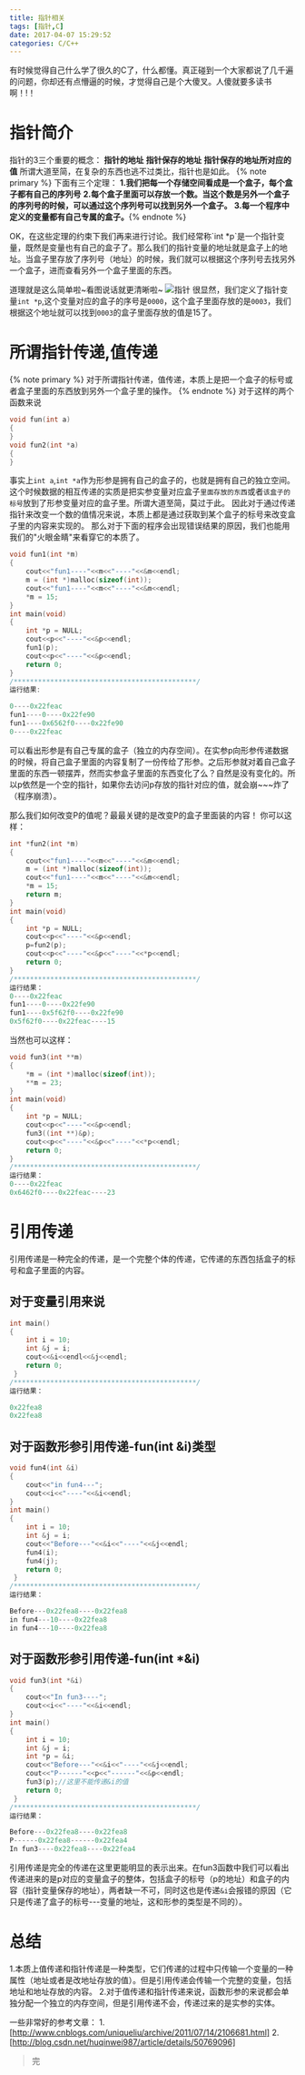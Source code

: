 ```yaml
---
title: 指针相关
tags: [指针,C]
date: 2017-04-07 15:29:52
categories: C/C++
---
```


有时候觉得自己什么学了很久的C了，什么都懂。真正碰到一个大家都说了几千遍的问题，你却还有点懵逼的时候，才觉得自己是个大傻叉。人傻就要多读书啊！!！
# 指针简介
指针的3三个重要的概念：
**指针的地址**
**指针保存的地址**
**指针保存的地址所对应的值**
所谓大道至简，在复杂的东西也逃不过类比，指针也是如此。
{% note primary %}
下面有三个定理：
**1.我们把每一个存储空间看成是一个盒子，每个盒子都有自己的序列号**
**2.每个盒子里面可以存放一个数。当这个数是另外一个盒子的序列号的时候，可以通过这个序列号可以找到另外一个盒子。**
**3.每一个程序中定义的变量都有自己专属的盒子。**{% endnote %}
<!-- more -->OK，在这些定理的约束下我们再来进行讨论。我们经常称`int *p`是一个指针变量，既然是变量也有自己的盒子了。那么我们的指针变量的地址就是盒子上的地址。当盒子里存放了序列号（地址）的时候，我们就可以根据这个序列号去找另外一个盒子，进而查看另外一个盒子里面的东西。
道理就是这么简单啦~看图说话就更清晰啦~
![指针](/img/pointer.png)
很显然，我们定义了指针变量`int *p`,这个变量对应的盒子的序号是`0000`，这个盒子里面存放的是`0003`，我们根据这个地址就可以找到`0003`的盒子里面存放的值是15了。
# 所谓指针传递,值传递
{% note primary %} 对于所谓指针传递，值传递，本质上是把一个盒子的标号或者盒子里面的东西放到另外一个盒子里的操作。 {% endnote %}
对于这样的两个函数来说
```C++
void fun(int a)
{
}
void fun2(int *a)
{
}
```
事实上`int a`,`int *a`作为形参是拥有自己的盒子的，也就是拥有自己的独立空间。这个时候数据的相互传递的实质是把实参变量对应盒子`里面存放的东西`或者`该盒子的标号`放到了形参变量对应的盒子里。所谓大道至简，莫过于此。
因此对于通过传递指针来改变一个数的值情况来说，本质上都是通过获取到某个盒子的标号来改变盒子里的内容来实现的。
那么对于下面的程序会出现错误结果的原因，我们也能用我们的"火眼金睛"来看穿它的本质了。
```C++
void fun1(int *m)
{
	cout<<"fun1----"<<m<<"----"<<&m<<endl;
	m = (int *)malloc(sizeof(int));
	cout<<"fun1----"<<m<<"----"<<&m<<endl;
	*m = 15;
}
int main(void)
{
	int *p = NULL;
	cout<<p<<"----"<<&p<<endl;
	fun1(p);
	cout<<p<<"----"<<&p<<endl;
	return 0;
}
/*********************************************/
运行结果:

0----0x22feac
fun1----0----0x22fe90
fun1----0x6562f0----0x22fe90
0----0x22feac
```
可以看出形参是有自己专属的盒子（独立的内存空间）。在实参p向形参传递数据的时候，将自己盒子里面的内容复制了一份传给了形参。之后形参就对着自己盒子里面的东西一顿摆弄，然而实参盒子里面的东西变化了么？自然是没有变化的。所以p依然是一个空的指针，如果你去访问p存放的指针对应的值，就会崩~~~炸了（程序崩溃）。

那么我们如何改变P的值呢？最最关键的是改变P的盒子里面装的内容！
你可以这样：
```C++
int *fun2(int *m)
{
	cout<<"fun1----"<<m<<"----"<<&m<<endl;
	m = (int *)malloc(sizeof(int));
	cout<<"fun1----"<<m<<"----"<<&m<<endl;
	*m = 15;
	return m;	
}
int main(void)
{
	int *p = NULL;
	cout<<p<<"----"<<&p<<endl;
	p=fun2(p);
	cout<<p<<"----"<<&p<<"----"<<*p<<endl;
	return 0;
}
/*********************************************/
运行结果：
0----0x22feac
fun1----0----0x22fe90
fun1----0x5f62f0----0x22fe90
0x5f62f0----0x22feac----15
```
当然也可以这样：
```C++
void fun3(int **m)
{
	*m = (int *)malloc(sizeof(int));
	**m = 23;
}
int main(void)
{
	int *p = NULL;
	cout<<p<<"----"<<&p<<endl;
	fun3((int **)&p);
	cout<<p<<"----"<<&p<<"----"<<*p<<endl;
	return 0;
}
/*********************************************/
运行结果：
0----0x22feac
0x6462f0----0x22feac----23
```
# 引用传递
引用传递是一种完全的传递，是一个完整个体的传递，它传递的东西包括盒子的标号和盒子里面的内容。
## 对于变量引用来说
```C++
int main()
{
	int i = 10;
	int &j = i;
	cout<<&i<<endl<<&j<<endl;
	return 0;
 } 	
/*********************************************/
运行结果：

0x22fea8
0x22fea8
```
## 对于函数形参引用传递-fun(int &i)类型
```C++
void fun4(int &i)
{
	cout<<"in fun4---";
	cout<<i<<"----"<<&i<<endl;
}
int main()
{
	int i = 10;
	int &j = i;
	cout<<"Before---"<<&i<<"----"<<&j<<endl;
	fun4(i);
	fun4(j);
	return 0;
 } 	
/*********************************************/
运行结果：

Before---0x22fea8----0x22fea8
in fun4---10----0x22fea8
in fun4---10----0x22fea8
```
## 对于函数形参引用传递-fun(int *&i)
```C++
void fun3(int *&i)
{
	cout<<"In fun3----";
	cout<<i<<"----"<<&i<<endl;
}
int main()
{
	int i = 10;
	int &j = i;
	int *p = &i;
	cout<<"Before---"<<&i<<"----"<<&j<<endl;
	cout<<"P------"<<p<<"------"<<&p<<endl;
	fun3(p);//这里不能传递&i的值
	return 0;
 } 	
/*********************************************/
运行结果：

Before---0x22fea8----0x22fea8
P------0x22fea8------0x22fea4
In fun3----0x22fea8----0x22fea4
```
引用传递是完全的传递在这里更能明显的表示出来。在fun3函数中我们可以看出传递进来的是p对应的变量盒子的整体，包括盒子的标号（p的地址）和盒子的内容（指针变量保存的地址），两者缺一不可，同时这也是传递`&i`会报错的原因（它只是传递了盒子的标号---变量的地址，这和形参的类型是不同的）。
# 总结
<p id="div-border-top-red">1.本质上值传递和指针传递是一种类型，它们传递的过程中只传输一个变量的一种属性（地址或者是改地址存放的值）。但是引用传递会传输一个完整的变量，包括地址和地址存放的内容。
2.对于值传递和指针传递来说，函数形参的来说都会单独分配一个独立的内存空间，但是引用传递不会，传递过来的是实参的实体。</p>

一些非常好的参考文章：
1.[http://www.cnblogs.com/uniqueliu/archive/2011/07/14/2106681.html]
2.[http://blog.csdn.net/huqinwei987/article/details/50769096]
<blockquote class="blockquote-center">完</blockquote>